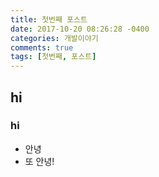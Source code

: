 ```yaml
---
title: 첫번째 포스트
date: 2017-10-20 08:26:28 -0400
categories: 개발이야기
comments: true
tags: [첫번째, 포스트]
---
```

## hi
### hi
- 안녕
- 또 안녕!
